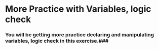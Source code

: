 # More Practice with Variables, logic check #

### You will be getting more practice declaring and manipulating variables, logic check in this exercise.###

